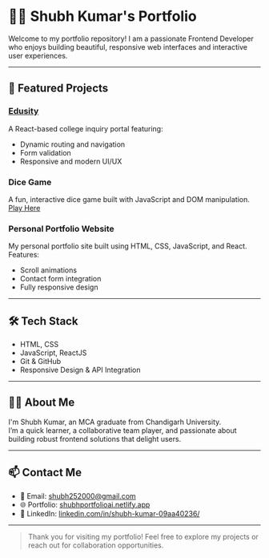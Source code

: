 # 🧑‍💻 Shubh Kumar's Portfolio

Welcome to my portfolio repository! I am a passionate Frontend Developer who enjoys building beautiful, responsive web interfaces and interactive user experiences.

---

## 🚀 Featured Projects

### [Edusity](https://edusitykipaathsaala.netlify.app/)
A React-based college inquiry portal featuring:
- Dynamic routing and navigation
- Form validation
- Responsive and modern UI/UX

### Dice Game
A fun, interactive dice game built with JavaScript and DOM manipulation.  
[Play Here](https://yourprojectlink.com)

### Personal Portfolio Website
My personal portfolio site built using HTML, CSS, JavaScript, and React.  
Features:
- Scroll animations
- Contact form integration
- Fully responsive design

---

## 🛠️ Tech Stack

- HTML, CSS
- JavaScript, ReactJS
- Git & GitHub
- Responsive Design & API Integration

---

## 👨‍🎓 About Me

I'm Shubh Kumar, an MCA graduate from Chandigarh University.  
I’m a quick learner, a collaborative team player, and passionate about building robust frontend solutions that delight users.

---

## 📫 Contact Me

- 📧 Email: [shubh252000@gmail.com](mailto:shubh252000@gmail.com)
- 🌐 Portfolio: [shubhportfolioai.netlify.app](https://shubhportfolioai.netlify.app/)
- 💼 LinkedIn: [linkedin.com/in/shubh-kumar-09aa40236/](https://linkedin.com/in/shubh-kumar-09aa40236/)

---

> Thank you for visiting my portfolio! Feel free to explore my projects or reach out for collaboration opportunities.
